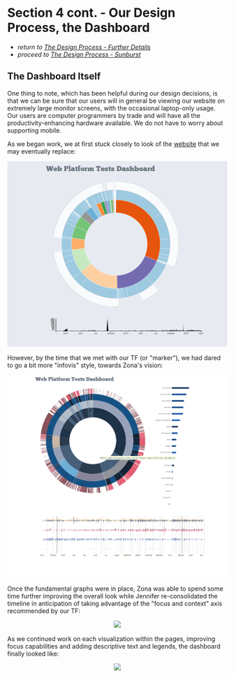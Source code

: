 # Section 4 cont. - Our Design Process, the Dashboard

* *return to [The Design Process - Further Details](design_details.md)*
* *proceed to [The Design Process - Sunburst](design_sunburst.md)*


## The Dashboard Itself

One thing to note, which has been helpful during our design decisions, is that we can be sure that our users will in general be viewing our website on extremely large monitor screens, with the occasional laptop-only usage.  Our users are computer programmers by trade and will have all the productivity-enhancing hardware available.  We do not have to worry about supporting mobile.

As we began work, we at first stuck closely to look of the [website](www.testthewebforward/dashboard) that we may eventually replace:

<p align="center">
    <img src="images/Index1.png" width="600"/>
</p>

However, by the time that we met with our TF (or "marker"), we had dared to go a bit more "infovis" style, towards Zona's vision:

<p align="center">
    <img src="images/Index2.png" width="600"/>
</p>

Once the fundamental graphs were in place, Zona was able to spend some time further improving the overall look while Jennifer re-consolidated the timeline in anticipation of taking advantage of the "focus and context" axis recommended by our TF:

<p align="center">
    <img src="images/NOW.png" width="600"/>
</p>


As we continued work on each visualization within the pages, improving focus capabilities and adding descriptive text and legends, the dashboard finally looked like:

<p align="center">
    <img src="images/FINISHED.png" width="600"/>
</p>


